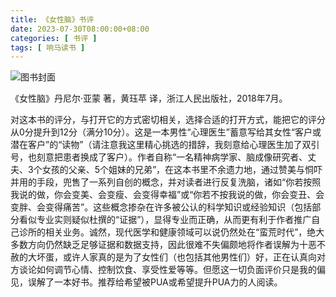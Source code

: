 ```yaml
---
title: 《女性脑》书评
date: 2023-07-30T08:00:00+08:00
categories: [ 书评 ]
tags: [ 响马读书 ]
---
```


<div class="p-3 text-center">
  <img class="img-fluid" src="/images/2023/0730/book-cover.png" alt="图书封面" style="max-width:400px; max-height:400px;">
</div>

《女性脑》丹尼尔·亚蒙 著，黄珏苹 译，浙江人民出版社，2018年7月。

对这本书的评分，与打开它的方式密切相关，选择合适的打开方式，能把它的评分从0分提升到12分（满分10分）。这是一本男性“心理医生”蓄意写给其女性“客户或潜在客户”的“读物”（请注意我这里精心挑选的措辞，我刻意给心理医生加了双引号，也刻意把患者换成了客户）。作者自称“一名精神病学家、脑成像研究者、丈夫、3个女孩的父亲、5个姐妹的兄弟”，在这本书里不余遗力地，通过赞美与恫吓并用的手段，兜售了一系列自创的概念，并对读者进行反复洗脑，诸如“你若按照我说的做，你会变美、会变瘦、会变得幸福”或“你若不按我说的做，你会变丑、会变胖、会变得痛苦”。这些概念掺杂在许多被公认的科学知识或经验知识（包括部分看似专业实则疑似杜撰的“证据”），显得专业而正确，从而更有利于作者推广自己诊所的相关业务。诚然，现代医学和健康领域可以说仍然处在“蛮荒时代”，绝大多数方向仍然缺乏足够证据和数据支持，因此很难不失偏颇地将作者误解为十恶不赦的大坏蛋，或许人家真的是为了女性们（也包括其他男性们）好，正在认真向对方谈论如何调节心情、控制饮食、享受性爱等等。但愿这一切负面评价只是我的偏见，误解了一本好书。推荐给希望被PUA或希望提升PUA力的人阅读。
